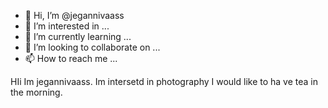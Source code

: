 - 👋 Hi, I’m @jegannivaass
- 👀 I’m interested in ...
- 🌱 I’m currently learning ...
- 💞️ I’m looking to collaborate on ...
- 📫 How to reach me ...

<!---
jegannivaass/jegannivaass is a ✨ special ✨ repository because its `README.md` (this file) appears on your GitHub profile.
You can click the Preview link to take a look at your changes.
--->
HIi Im jegannivaass. Im intersetd in photography I would like to ha ve tea in the morning.
